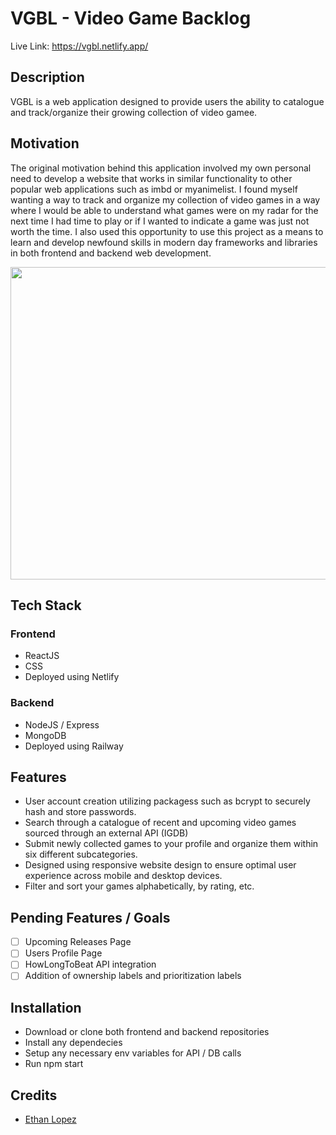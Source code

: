 # VGBL - Video Game Backlog
Live Link: https://vgbl.netlify.app/


## Description

VGBL is a web application designed to provide users the ability to catalogue and track/organize their growing collection of video gamee. 

## Motivation

The original motivation behind this application involved my own personal need to develop a website that works in similar functionality to other popular web applications such as imbd or myanimelist. I found myself wanting a way to track and organize my collection of video games in a way where I would be able to understand what games were on my radar for the next time I had time to play or if I wanted to indicate a game was just not worth the time. I also used this opportunity to use this project as a means to learn and develop newfound skills in modern day frameworks and libraries in both frontend and backend web development.

<p align="center">
  <img src="https://github.com/ethanjlopez/vgbl-lopezet-pp/assets/57432657/4ecddc9f-d62e-4fb6-ad08-71d3b63f9b71" width="600" height="500"/>
</p>


## Tech Stack
### Frontend
  - ReactJS
  - CSS
- Deployed using Netlify



### Backend
  - NodeJS / Express
  - MongoDB
- Deployed using Railway


## Features
- User account creation utilizing packagess such as bcrypt to securely hash and store passwords.
- Search through a catalogue of recent and upcoming video games sourced through an external API (IGDB)
- Submit newly collected games to your profile and organize them within six different subcategories.
- Designed using responsive website design to ensure optimal user experience across mobile and desktop devices.
- Filter and sort your games alphabetically, by rating, etc.

## Pending Features / Goals
- [ ] Upcoming Releases Page
- [ ] Users Profile Page
- [ ] HowLongToBeat API integration
- [ ] Addition of ownership labels and prioritization labels

## Installation
- Download or clone both frontend and backend repositories
- Install any dependecies
- Setup any necessary env variables for API / DB calls
- Run npm start



## Credits
- [Ethan Lopez](https://github.com/ethanjlopez)
